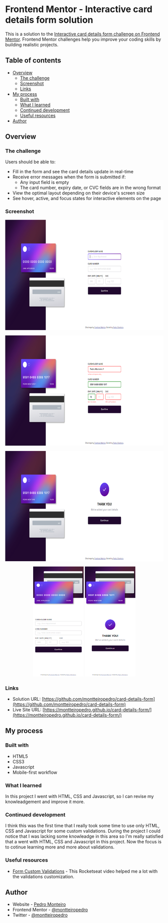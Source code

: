 # Frontend Mentor - Interactive card details form solution

This is a solution to the [Interactive card details form challenge on Frontend Mentor](https://www.frontendmentor.io/challenges/interactive-card-details-form-XpS8cKZDWw). Frontend Mentor challenges help you improve your coding skills by building realistic projects. 

## Table of contents

- [Overview](#overview)
  - [The challenge](#the-challenge)
  - [Screenshot](#screenshot)
  - [Links](#links)
- [My process](#my-process)
  - [Built with](#built-with)
  - [What I learned](#what-i-learned)
  - [Continued development](#continued-development)
  - [Useful resources](#useful-resources)
- [Author](#author)

## Overview

### The challenge

Users should be able to:

- Fill in the form and see the card details update in real-time
- Receive error messages when the form is submitted if:
  - Any input field is empty
  - The card number, expiry date, or CVC fields are in the wrong format
- View the optimal layout depending on their device's screen size
- See hover, active, and focus states for interactive elements on the page

### Screenshot

<p align="center">
  <img src="./others/screenshots/desktop.png" height="350"/>
</p>
<p align="center">
  <img src="./others/screenshots/desktop-states.png" height="350"/>
</p>
<p align="center">
  <img src="./others/screenshots/desktop-complete-state.png" height="350"/>
</p>
<p align="center">
  <img src="./others/screenshots/mobile.png" height="350"/>
  <img src="./others/screenshots/mobile-complete-state.png" height="350"/>
</p>

### Links

- Solution URL: [https://github.com/montteiropedro/card-details-form](https://github.com/montteiropedro/card-details-form)
- Live Site URL: [https://montteiropedro.github.io/card-details-form/](https://montteiropedro.github.io/card-details-form/)

## My process

### Built with

- HTML5
- CSS3
- Javascript
- Mobile-first workflow

### What I learned

In this project I went with HTML, CSS and Javascript, so I can revise my knowleadgement and improve it more.

### Continued development

I think this was the first time that I really took some time to use only HTML, CSS and Javascript for some custom validations. During the project I could notice that I was lacking some knowleadge in this area so I'm really satisfied that a went with HTML, CSS and Javascript in this project. Now the focus is to cotinue learning more and more about validations.

### Useful resources

- [Form Custom Validations](https://www.youtube.com/watch?v=GTMEuHxh8aQ) - This Rocketseat video helped me a lot with the validations customization.

## Author

- Website - [Pedro Monteiro](https://github.com/montteiropedro)
- Frontend Mentor - [@montteiropedro](https://www.frontendmentor.io/profile/montteiropedro)
- Twitter - [@montteiropedro](https://twitter.com/montteiropedro)
